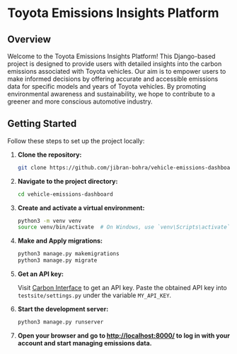 # Toyota Emissions Insights Platform

## Overview

Welcome to the Toyota Emissions Insights Platform! This Django-based project is designed to provide users with detailed insights into the carbon emissions associated with Toyota vehicles. Our aim is to empower users to make informed decisions by offering accurate and accessible emissions data for specific models and years of Toyota vehicles. By promoting environmental awareness and sustainability, we hope to contribute to a greener and more conscious automotive industry.

## Getting Started

Follow these steps to set up the project locally:

1. **Clone the repository:**

    ```bash
    git clone https://github.com/jibran-bohra/vehicle-emissions-dashboard.git
    ```

2. **Navigate to the project directory:**

    ```bash
    cd vehicle-emissions-dashboard
    ```

3. **Create and activate a virtual environment:**

    ```bash
    python3 -m venv venv
    source venv/bin/activate  # On Windows, use `venv\Scripts\activate`
    ```

4. **Make and Apply migrations:**

    ```bash
    python3 manage.py makemigrations
    python3 manage.py migrate
    ```

5. **Get an API key:**

   Visit [Carbon Interface](https://www.carboninterface.com/users/sign_up) to get an API key. Paste the obtained API key into `testsite/settings.py` under the variable `MY_API_KEY`.

6. **Start the development server:**

    ```bash
    python3 manage.py runserver
    ```

7. **Open your browser and go to [http://localhost:8000/](http://localhost:8000/) to log in with your account and start managing emissions data.**


